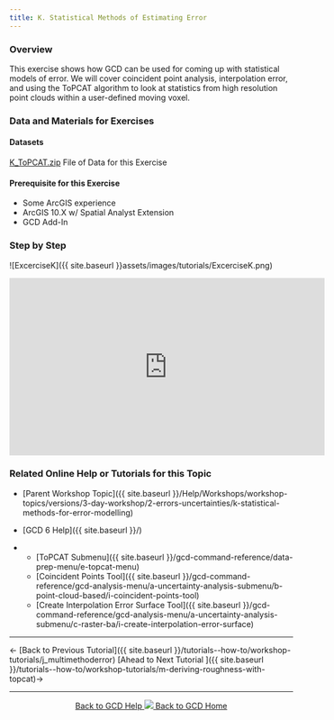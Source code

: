 ```yaml
---
title: K. Statistical Methods of Estimating Error
---
```


### Overview

This exercise shows how GCD can be used for coming up with statistical models of error. We will cover coincident point analysis, interpolation error, and using the ToPCAT algorithm to look at statistics from high resolution point clouds within a user-defined moving voxel. 

### Data and Materials for Exercises

#### Datasets

[K_ToPCAT.zip](http://etalweb.joewheaton.org/etal_workshops/GCD/2015_USU/K_ToPCAT.zip) File of Data for this Exercise 

#### Prerequisite for this Exercise

- Some ArcGIS experience
- ArcGIS 10.X w/ Spatial Analyst Extension
- GCD Add-In

### Step by Step

![ExcerciseK]({{ site.baseurl }}assets/images/tutorials/ExcerciseK.png)

<iframe width="560" height="315" src="https://www.youtube.com/embed/Dqcd53aEozU" frameborder="0" gesture="media" allow="encrypted-media" allowfullscreen></iframe>

### Related Online Help or Tutorials for this Topic

- [Parent Workshop Topic]({{ site.baseurl }}/Help/Workshops/workshop-topics/versions/3-day-workshop/2-errors-uncertainties/k-statistical-methods-for-error-modelling)

- [GCD 6 Help]({{ site.baseurl }}/)

- - [ToPCAT Submenu]({{ site.baseurl }}/gcd-command-reference/data-prep-menu/e-topcat-menu)
  - [Coincident Points Tool]({{ site.baseurl }}/gcd-command-reference/gcd-analysis-menu/a-uncertainty-analysis-submenu/b-point-cloud-based/i-coincident-points-tool)
  - [Create Interpolation Error Surface Tool]({{ site.baseurl }}/gcd-command-reference/gcd-analysis-menu/a-uncertainty-analysis-submenu/c-raster-ba/i-create-interpolation-error-surface)

------

← [Back to Previous Tutorial]({{ site.baseurl }}/tutorials--how-to/workshop-tutorials/j_multimethoderror)        [Ahead to Next Tutorial ]({{ site.baseurl }}/tutorials--how-to/workshop-tutorials/m-deriving-roughness-with-topcat)→

------
<div align="center">
	<a class="hollow button" href="{{ site.baseurl }}/Help"><i class="fa fa-chevron-circle-left"></i>  Back to GCD Help </a>  
	<a class="hollow button" href="{{ site.baseurl }}/"><img src="{{ site.baseurl}}/assets/images/icons/GCDAddIn.png">  Back to GCD Home </a>  
</div>